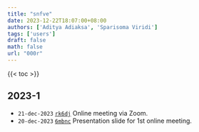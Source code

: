 ```yaml
---
title: "snfve"
date: 2023-12-22T18:07:00+08:00
authors: ['Aditya Adiaksa', 'Sparisoma Viridi']
tags: ['users']
draft: false
math: false
url: "000r"
---
```

{{< toc >}}


## 2023-1
+ `21-dec-2023` [`rk6dj`](https://osf.io/rk6dj) Online meeting via Zoom.
+ `20-dec-2023` [`6mbnc`](https://osf.io/6mbnc) Presentation slide for 1st online meeting.

